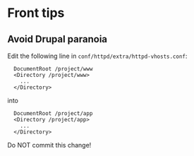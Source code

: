 # Front tips

## Avoid Drupal paranoia

Edit the following line in `conf/httpd/extra/httpd-vhosts.conf`:

```apacheconf
  DocumentRoot /project/www
  <Directory /project/www>
    ...
  </Directory>
```

into

```apacheconf
  DocumentRoot /project/app
  <Directory /project/app>
    ...
  </Directory>
```

Do NOT commit this change!
